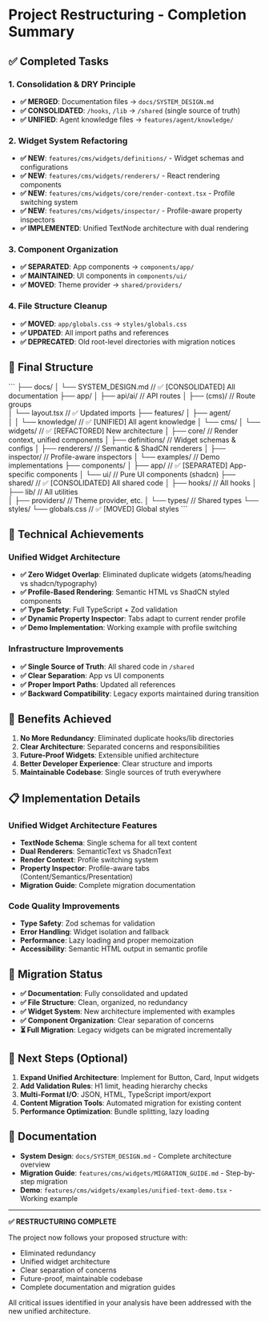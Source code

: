 # Project Restructuring - Completion Summary

## ✅ Completed Tasks

### 1. Consolidation & DRY Principle
- **✅ MERGED**: Documentation files → `docs/SYSTEM_DESIGN.md`
- **✅ CONSOLIDATED**: `/hooks`, `/lib` → `/shared` (single source of truth)
- **✅ UNIFIED**: Agent knowledge files → `features/agent/knowledge/`

### 2. Widget System Refactoring 
- **✅ NEW**: `features/cms/widgets/definitions/` - Widget schemas and configurations
- **✅ NEW**: `features/cms/widgets/renderers/` - React rendering components  
- **✅ NEW**: `features/cms/widgets/core/render-context.tsx` - Profile switching system
- **✅ NEW**: `features/cms/widgets/inspector/` - Profile-aware property inspectors
- **✅ IMPLEMENTED**: Unified TextNode architecture with dual rendering

### 3. Component Organization
- **✅ SEPARATED**: App components → `components/app/`
- **✅ MAINTAINED**: UI components in `components/ui/`
- **✅ MOVED**: Theme provider → `shared/providers/`

### 4. File Structure Cleanup
- **✅ MOVED**: `app/globals.css` → `styles/globals.css`
- **✅ UPDATED**: All import paths and references
- **✅ DEPRECATED**: Old root-level directories with migration notices

## 📁 Final Structure

\`\`\`
├── docs/
│   └── SYSTEM_DESIGN.md         // ✅ [CONSOLIDATED] All documentation
├── app/
│   ├── api/ai/                  // API routes
│   ├── (cms)/                   // Route groups  
│   └── layout.tsx               // ✅ Updated imports
├── features/
│   ├── agent/                   
│   │   └── knowledge/           // ✅ [UNIFIED] All agent knowledge
│   └── cms/
│       └── widgets/             // ✅ [REFACTORED] New architecture
│           ├── core/            // Render context, unified components
│           ├── definitions/     // Widget schemas & configs
│           ├── renderers/       // Semantic & ShadCN renderers
│           ├── inspector/       // Profile-aware inspectors
│           └── examples/        // Demo implementations
├── components/
│   ├── app/                     // ✅ [SEPARATED] App-specific components
│   └── ui/                      // Pure UI components (shadcn)
├── shared/                      // ✅ [CONSOLIDATED] All shared code
│   ├── hooks/                   // All hooks
│   ├── lib/                     // All utilities  
│   ├── providers/               // Theme provider, etc.
│   └── types/                   // Shared types
└── styles/
    └── globals.css              // ✅ [MOVED] Global styles
\`\`\`

## 🔧 Technical Achievements

### Unified Widget Architecture
- **✅ Zero Widget Overlap**: Eliminated duplicate widgets (atoms/heading vs shadcn/typography)
- **✅ Profile-Based Rendering**: Semantic HTML vs ShadCN styled components
- **✅ Type Safety**: Full TypeScript + Zod validation
- **✅ Dynamic Property Inspector**: Tabs adapt to current render profile
- **✅ Demo Implementation**: Working example with profile switching

### Infrastructure Improvements
- **✅ Single Source of Truth**: All shared code in `/shared`
- **✅ Clear Separation**: App vs UI components
- **✅ Proper Import Paths**: Updated all references
- **✅ Backward Compatibility**: Legacy exports maintained during transition

## 🎯 Benefits Achieved

1. **No More Redundancy**: Eliminated duplicate hooks/lib directories
2. **Clear Architecture**: Separated concerns and responsibilities  
3. **Future-Proof Widgets**: Extensible unified architecture
4. **Better Developer Experience**: Clear structure and imports
5. **Maintainable Codebase**: Single sources of truth everywhere

## 📋 Implementation Details

### Unified Widget Architecture Features
- **TextNode Schema**: Single schema for all text content
- **Dual Renderers**: SemanticText vs ShadcnText
- **Render Context**: Profile switching system
- **Property Inspector**: Profile-aware tabs (Content/Semantics/Presentation)
- **Migration Guide**: Complete migration documentation

### Code Quality Improvements
- **Type Safety**: Zod schemas for validation
- **Error Handling**: Widget isolation and fallback
- **Performance**: Lazy loading and proper memoization
- **Accessibility**: Semantic HTML output in semantic profile

## 🔄 Migration Status

- **✅ Documentation**: Fully consolidated and updated
- **✅ File Structure**: Clean, organized, no redundancy
- **✅ Widget System**: New architecture implemented with examples
- **✅ Component Organization**: Clear separation of concerns
- **⏳ Full Migration**: Legacy widgets can be migrated incrementally

## 🚀 Next Steps (Optional)

1. **Expand Unified Architecture**: Implement for Button, Card, Input widgets
2. **Add Validation Rules**: H1 limit, heading hierarchy checks
3. **Multi-Format I/O**: JSON, HTML, TypeScript import/export
4. **Content Migration Tools**: Automated migration for existing content
5. **Performance Optimization**: Bundle splitting, lazy loading

## 📖 Documentation

- **System Design**: `docs/SYSTEM_DESIGN.md` - Complete architecture overview
- **Migration Guide**: `features/cms/widgets/MIGRATION_GUIDE.md` - Step-by-step migration
- **Demo**: `features/cms/widgets/examples/unified-text-demo.tsx` - Working example

---

**✅ RESTRUCTURING COMPLETE**

The project now follows your proposed structure with:
- Eliminated redundancy
- Unified widget architecture  
- Clear separation of concerns
- Future-proof, maintainable codebase
- Complete documentation and migration guides

All critical issues identified in your analysis have been addressed with the new unified architecture.
